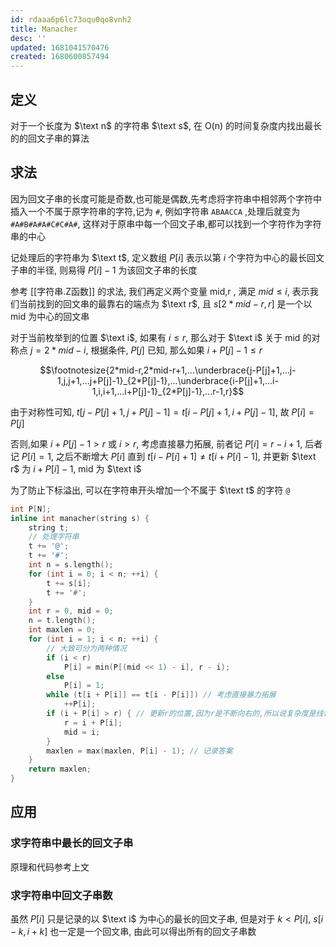 ```yaml
---
id: rdaaa6p6lc73oqu0qo8vnh2
title: Manacher
desc: ''
updated: 1681041570476
created: 1680600857494
---
```


## 定义

对于一个长度为 $\text n$ 的字符串 $\text s$, 在 $\text {O(n)}$ 的时间复杂度内找出最长的的回文子串的算法

## 求法

因为回文子串的长度可能是奇数,也可能是偶数,先考虑将字符串中相邻两个字符中插入一个不属于原字符串的字符,记为 `#`, 例如字符串 `ABAACCA` ,处理后就变为 `#A#B#A#A#C#C#A#`, 这样对于原串中每一个回文子串,都可以找到一个字符作为字符串的中心

记处理后的字符串为 $\text t$, 定义数组 $P[i]$ 表示以第 $i$ 个字符为中心的最长回文子串的半径, 则易得 $P[i]-1$ 为该回文子串的长度

参考 [[字符串.Z函数]] 的求法, 我们再定义两个变量 $\text {mid,r}$ , 满足 $mid \leq i$, 表示我们当前找到的回文串的最靠右的端点为 $\text r$, 且 $s[2*mid-r,r]$ 是一个以 $\text {mid}$ 为中心的回文串

对于当前枚举到的位置 $\text i$, 如果有 $i \leq r$, 那么对于 $\text i$ 关于 $\text {mid}$ 的对称点 $j = 2 * mid - i$, 根据条件, $P[j]$ 已知, 那么如果 $i+P[j]-1 \leq r$

$$\footnotesize{2*mid-r,2*mid-r+1,...\underbrace{j-P[j]+1,...j-1,j,j+1,...j+P[j]-1}_{2*P[j]-1},...\underbrace{i-P[j]+1,...i-1,i,i+1,...i+P[j]-1}_{2*P[j]-1},...r-1,r}$$

由于对称性可知, $t[j-P[j]+1,j+P[j]-1] = t[i-P[j]+1,i+P[j]-1]$, 故 $P[i]=P[j]$

否则,如果 $i+P[j]-1 > r$ 或 $i > r$, 考虑直接暴力拓展, 前者记 $P[i] = r-i+1$, 后者记 $P[i] = 1$, 之后不断增大 $P[i]$ 直到 $t[i-P[i]+1] \neq t[i+P[i]-1]$, 并更新 $\text r$ 为 $i+P[i]-1$, $\text {mid}$ 为 $\text i$

为了防止下标溢出, 可以在字符串开头增加一个不属于 $\text t$ 的字符 `@`

```cpp
int P[N];
inline int manacher(string s) {
    string t;
    // 处理字符串
    t += '@';
    t += '#';
    int n = s.length();
    for (int i = 0; i < n; ++i) {
        t += s[i];
        t += '#';
    }
    int r = 0, mid = 0;
    n = t.length();
    int maxlen = 0;
    for (int i = 1; i < n; ++i) {
        // 大致可分为两种情况
        if (i < r)
            P[i] = min(P[(mid << 1) - i], r - i);
        else
            P[i] = 1;
        while (t[i + P[i]] == t[i - P[i]]) // 考虑直接暴力拓展
            ++P[i];
        if (i + P[i] > r) { // 更新r的位置,因为r是不断向右的,所以说复杂度是线性的
            r = i + P[i];
            mid = i;
        }
        maxlen = max(maxlen, P[i] - 1); // 记录答案
    }
    return maxlen;
}
```

## 应用

### 求字符串中最长的回文子串

原理和代码参考上文

### 求字符串中回文子串数

虽然 $P[i]$ 只是记录的以 $\text i$ 为中心的最长的回文子串, 但是对于 $k < P[i]$, $s[i-k,i+k]$ 也一定是一个回文串, 由此可以得出所有的回文子串数
